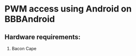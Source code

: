 PWM access using Android on BBBAndroid
==============================

Hardware requirements:
-----------------------------

1. Bacon Cape